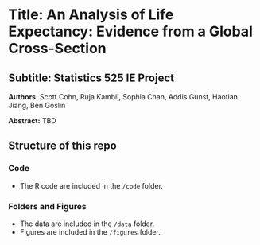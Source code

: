# Title: An Analysis of Life Expectancy: Evidence from a Global Cross-Section
## Subtitle: Statistics 525 IE Project

**Authors**: Scott Cohn, Ruja Kambli, Sophia Chan, Addis Gunst, Haotian Jiang, Ben Goslin

**Abstract:** TBD

## Structure of this repo 

### Code

- The R code are included in the `/code` folder.

### Folders and Figures

- The data are included in the `/data` folder. 
- Figures are included in the `/figures` folder. 


